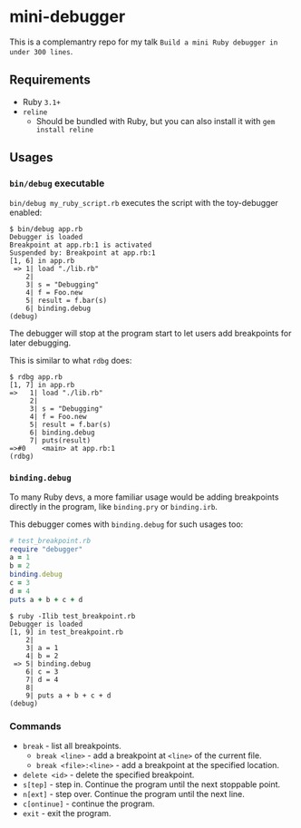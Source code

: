 # mini-debugger

This is a complemantry repo for my talk `Build a mini Ruby debugger in under 300 lines`.

## Requirements

- Ruby `3.1+`
- `reline`
  - Should be bundled with Ruby, but you can also install it with `gem install reline`

## Usages

### `bin/debug` executable

`bin/debug my_ruby_script.rb` executes the script with the toy-debugger enabled:

```
$ bin/debug app.rb
Debugger is loaded
Breakpoint at app.rb:1 is activated
Suspended by: Breakpoint at app.rb:1
[1, 6] in app.rb
 => 1| load "./lib.rb"
    2|
    3| s = "Debugging"
    4| f = Foo.new
    5| result = f.bar(s)
    6| binding.debug
(debug)
```

The debugger will stop at the program start to let users add breakpoints for later debugging.

This is similar to what `rdbg` does:

```
$ rdbg app.rb
[1, 7] in app.rb
=>   1| load "./lib.rb"
     2|
     3| s = "Debugging"
     4| f = Foo.new
     5| result = f.bar(s)
     6| binding.debug
     7| puts(result)
=>#0    <main> at app.rb:1
(rdbg)
```

### `binding.debug`

To many Ruby devs, a more familiar usage would be adding breakpoints directly in the program, like `binding.pry` or `binding.irb`.

This debugger comes with `binding.debug` for such usages too:

```rb
# test_breakpoint.rb
require "debugger"
a = 1
b = 2
binding.debug
c = 3
d = 4
puts a + b + c + d
```

```
$ ruby -Ilib test_breakpoint.rb
Debugger is loaded
[1, 9] in test_breakpoint.rb
    2|
    3| a = 1
    4| b = 2
 => 5| binding.debug
    6| c = 3
    7| d = 4
    8|
    9| puts a + b + c + d
(debug)
```

### Commands

- `break` - list all breakpoints.
  - `break <line>` - add a breakpoint at `<line>` of the current file.
  - `break <file>:<line>` - add a breakpoint at the specified location.
- `delete <id>` - delete the specified breakpoint.
- `s[tep]` - step in. Continue the program until the next stoppable point.
- `n[ext]` - step over. Continue the program until the next line.
- `c[ontinue]` - continue the program.
- `exit` - exit the program.
